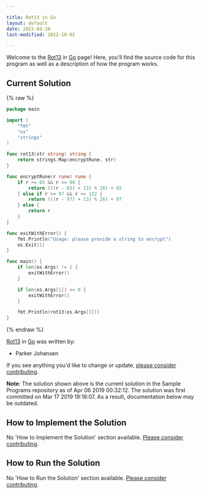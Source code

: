 ```yaml
---

title: Rot13 in Go
layout: default
date: 2022-04-28
last-modified: 2022-10-02

---
```


Welcome to the [Rot13](https://sampleprograms.io/projects/rot13) in [Go](https://sampleprograms.io/languages/go) page! Here, you'll find the source code for this program as well as a description of how the program works.

## Current Solution

{% raw %}

```go
package main

import (
	"fmt"
	"os"
	"strings"
)

func rot13(str string) string {
	return strings.Map(encryptRune, str)
}

func encryptRune(r rune) rune {
	if r >= 65 && r <= 90 {
		return (((r - 65) + 13) % 26) + 65
	} else if r >= 97 && r <= 122 {
		return (((r - 97) + 13) % 26) + 97
	} else {
		return r
	}
}

func exitWithError() {
	fmt.Println("Usage: please provide a string to encrypt")
	os.Exit(1)
}

func main() {
	if len(os.Args) != 2 {
		exitWithError()
	}

	if len(os.Args[1]) <= 0 {
	    exitWithError()
	}

	fmt.Println(rot13(os.Args[1]))
}
```

{% endraw %}

[Rot13](https://sampleprograms.io/projects/rot13) in [Go](https://sampleprograms.io/languages/go) was written by:

- Parker Johansen

If you see anything you'd like to change or update, [please consider contributing](https://github.com/TheRenegadeCoder/sample-programs).

**Note**: The solution shown above is the current solution in the Sample Programs repository as of Apr 06 2019 00:32:12. The solution was first committed on Mar 17 2019 19:16:07. As a result, documentation below may be outdated.

## How to Implement the Solution

No 'How to Implement the Solution' section available. [Please consider contributing](https://github.com/TheRenegadeCoder/sample-programs-website).

## How to Run the Solution

No 'How to Run the Solution' section available. [Please consider contributing](https://github.com/TheRenegadeCoder/sample-programs-website).